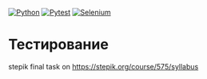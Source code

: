 [![Python](https://img.shields.io/badge/-Python_3.8-464646??style=flat-square&logo=Python)](https://www.python.org/downloads/)
[![Pytest](https://img.shields.io/badge/-Pytest_7.1.2-464646??style=flat-square&logo=Pytest)](https://docs.pytest.org/en/7.1.x/)
[![Selenium](https://img.shields.io/badge/-Selenium_4.3.0-464646??style=flat-square&logo=Selenium)](https://www.selenium.dev/)

# Тестирование 
stepik final task on https://stepik.org/course/575/syllabus
